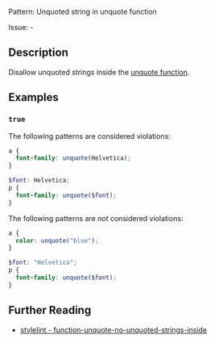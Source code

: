 Pattern: Unquoted string in unquote function

Issue: -

## Description

Disallow unquoted strings inside the [unquote function](https://sass-lang.com/documentation/functions/string#unquote).


## Examples

### `true`

The following patterns are considered violations:

```scss
a {
  font-family: unquote(Helvetica);
}
```

```scss
$font: Helvetica;
p {
  font-family: unquote($font);
}
```

The following patterns are _not_ considered violations:

```scss
a {
  color: unquote("blue");
}
```

```scss
$font: "Helvetica";
p {
  font-family: unquote($font);
}
```

## Further Reading

* [stylelint - function-unquote-no-unquoted-strings-inside](https://stylelint.io/user-guide/rules/function-unquote-no-unquoted-strings-inside)
